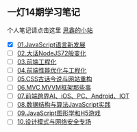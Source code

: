 ## 一灯14期学习笔记

个人笔记请点击这里 [思鑫的小站](http://coder.liusixin.cn)

- [x] [01.JavaScript语言新发展](./01.JavaScript语言新发展)
- [ ] [02.大话NodeJS72般变化](/02.大话NodeJS72般变化)
- [ ] [03.前端工程化](/03.前端工程化)
- [ ] [04.前端性能优化与工程化](/04.前端性能优化与工程化)
- [ ] [05.CSS古话今说与网站重构](/05.CSS古话今说与网站重构)
- [ ] [06.MVC MVVM框架那些事](/06.MVC%20MVVM框架那些事)
- [ ] [07.前端跨界AI、iOS、PC、Android、IOT](/07.前端跨界AI、iOS、PC、Android、IOT)
- [ ] [08.数据结构与算法JavaScript实践](/08.数据结构与算法JavaScript实践)
- [ ] [09.JavaScript图形学和H5游戏](/09.JavaScript图形学和H5游戏)
- [ ] [10.设计模式与网络安全专场](/10.设计模式与网络安全专场)
